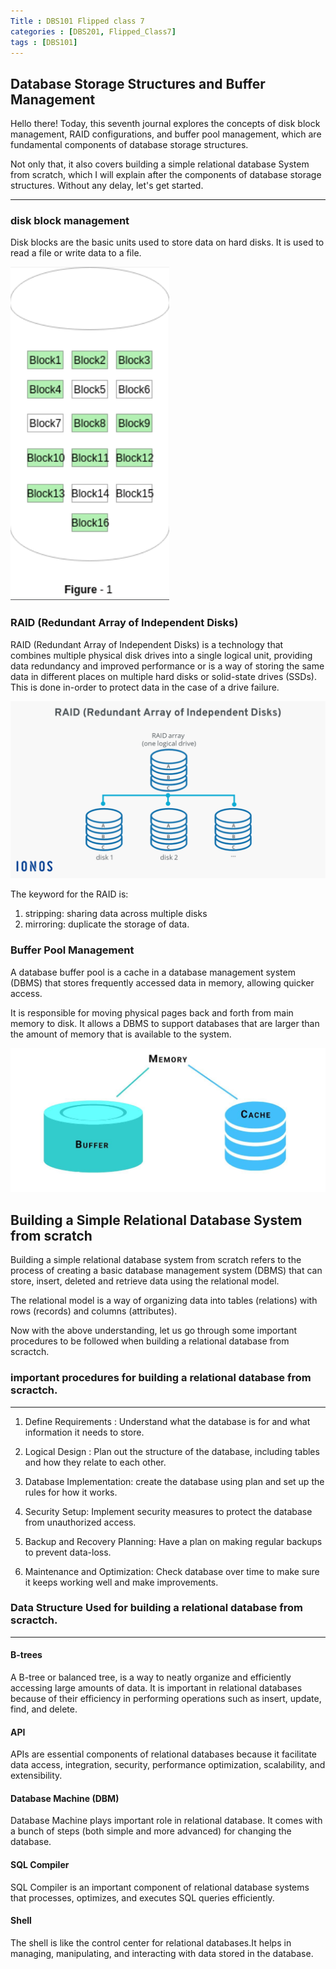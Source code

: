 ```yaml
---
Title : DBS101 Flipped class 7
categories : [DBS201, Flipped_Class7]
tags : [DBS101]
---
```

## Database Storage Structures and Buffer Management
Hello there! Today, this seventh journal explores the concepts of disk block management, RAID configurations, and buffer pool management, which are fundamental components of database storage structures.

Not only that, it also covers building a simple relational database System from scratch, which I will explain after the components of database storage structures. Without any delay, let's get started.

---

###  disk block management
Disk blocks are the basic units used to store data on hard disks. It is used to read a file or write data to a file.

![alt text](../21.png)

### RAID (Redundant Array of Independent Disks)
RAID (Redundant Array of Independent Disks) is a technology that combines multiple physical disk drives into a single logical unit, providing data redundancy and improved performance or is a way of storing the same data in different places on multiple hard disks or solid-state drives (SSDs). 
This is done in-order to protect data in the case of a drive failure. 

![alt text](../20.png)

The keyword for the RAID is:
1. stripping: sharing data across multiple disks
2. mirroring: duplicate the storage of data.


### Buffer Pool Management
A database buffer pool is a cache in a database management system (DBMS) that stores frequently accessed data in memory, allowing quicker access.

It is responsible for moving physical pages back and forth from main memory to disk. It allows a DBMS to support databases that are larger than the amount of memory that is available to the system.

![alt text](../22.jpg)



## Building a Simple Relational Database System from scratch

Building a simple relational database system from scratch refers to the process of creating a basic database management system (DBMS) that can store, insert, deleted and retrieve data using the relational model. 

The relational model is a way of organizing data into tables (relations) with rows (records) and columns (attributes).

Now with the above understanding, let us go through some important procedures to be followed when building a relational database from scractch.

### important procedures for building a relational database from scractch.
---

 1. Define Requirements  : Understand what the       database is for and what information it needs to store.

2. Logical Design : Plan out the structure of the database, including tables and how they relate to each other.

3. Database Implementation: create the database using plan and set up the rules for how it works.

4. Security Setup:  Implement security measures to protect the database from unauthorized access.

5. Backup and Recovery Planning: Have a plan on making regular backups to prevent data-loss.

6. Maintenance and Optimization: Check database over time to make sure it keeps working well and make improvements.


### Data Structure Used for building a relational database from scractch.
---

#### B-trees
A B-tree or balanced tree, is a way to neatly organize and efficiently accessing large amounts of data. It is important in relational databases because of their efficiency in performing operations such as insert, update, find, and delete. 

#### API
APIs are essential components of relational databases because it facilitate data access, integration, security, performance optimization, scalability, and extensibility. 

#### Database Machine (DBM) 
Database Machine plays important  role in relational database. It comes with a bunch of steps (both simple and more advanced) for changing the database. 

#### SQL Compiler
 SQL Compiler is an important component of relational database systems that processes, optimizes, and executes SQL queries efficiently.


 #### Shell
 The shell is like the control center for relational databases.It helps in managing, manipulating, and interacting with data stored in the database.